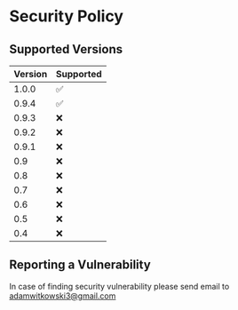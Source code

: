 # Security Policy

## Supported Versions


| Version | Supported          |
|---------|--------------------|
| 1.0.0   | ✅ |
| 0.9.4   | ✅ |
| 0.9.3   | ❌ |
| 0.9.2   | ❌ |
| 0.9.1   | ❌ |
| 0.9     | ❌ |
| 0.8     | ❌ |
| 0.7     | ❌ |
| 0.6     | ❌ |
| 0.5     | ❌ |
| 0.4     | ❌ |

## Reporting a Vulnerability

In case of finding security vulnerability please send email to adamwitkowski3@gmail.com
